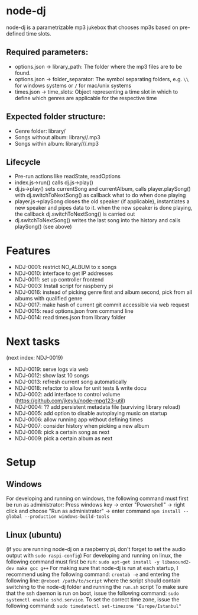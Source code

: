 # node-dj
node-dj is a parametrizable mp3 jukebox that chooses mp3s based on pre-defined time slots.
## Required parameters:
* options.json -> library_path: The folder where the mp3 files are to be found.
* options.json -> folder_separator: The symbol separating folders, e.g. `\\` for windows systems or `/` for mac/unix systems
* times.json -> time_slots: Object representing a time slot in which to define which genres are applicable for the respective time

## Expected folder structure:
* Genre folder: library/<genre>
* Songs without album: library/<genre>/<filename>.mp3
* Songs within album: library/<genre>/<albumname>/<filename>.mp3

## Lifecycle
* Pre-run actions like readState, readOptions
* index.js->run() calls dj.js->play()
* dj.js->play() sets currentSong and currentAlbum, calls player.playSong() with dj.switchToNextSong() as callback what to do when done playing
* player.js->playSong closes the old speaker (if applicable), instantiates a new speaker and pipes data to it. when the new speaker is done playing, the callback dj.switchToNextSong() is carried out
* dj.switchToNextSong() writes the last song into the history and calls playSong() (see above)

# Features
* NDJ-0001: restrict NO_ALBUM to x songs
* NDJ-0010: interface to get IP addresses
* NDJ-0011: set up controller frontend
* NDJ-0003: Install script for raspberry pi
* NDJ-0016: instead of picking genre first and album second, pick from all albums with qualified genre
* NDJ-0017: make hash of current git commit accessible via web request
* NDJ-0015: read options.json from command line
* NDJ-0014: read times.json from library folder

# Next tasks
(next index: NDJ-0019)
* NDJ-0019: serve logs via web
* NDJ-0012: show last 10 songs
* NDJ-0013: refresh current song automatically
* NDJ-0018: refactor to allow for unit tests & write docu
* NDJ-0002: add interface to control volume (https://github.com/jkeylu/node-mpg123-util)
* NDJ-0004: ?? add persistent metadata file (surviving library reload)
* NDJ-0005: add option to disable autoplaying music on startup
* NDJ-0006: allow running app without defining times
* NDJ-0007: consider history when picking a new album
* NDJ-0008: pick a certain song as next
* NDJ-0009: pick a certain album as next

# Setup
## Windows
For developing and running on windows, the following command must first be run as administrator:
Press windows key -> enter "Powershell" -> right click and choose "Run as administrator" -> enter command
`npm install --global --production windows-build-tools`

## Linux (ubuntu)
(if you are running node-dj on a raspberry pi, don't forget to set the audio output with `sudo raspi-config`)
For developing and running on linux, the following command must first be run:
`sudo apt-get install -y libasound2-dev make gcc g++`
For making sure that node-dj is run at each startup, I recommend using the following command:
`crontab -e`
and entering the following line:
`@reboot /path/to/script` where the script should contain switching to the node-dj folder and running the `run.sh` script
To make sure that the ssh daemon is run on boot, issue the following command: `sudo systemctl enable sshd.service`.
To set the correct time zone, issue the following command: `sudo timedatectl set-timezone "Europe/Istanbul"`

